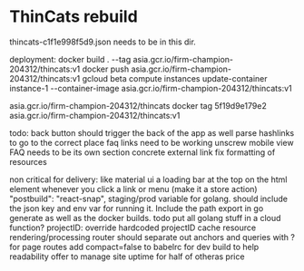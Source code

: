# ThinCats rebuild
thincats-c1f1e998f5d9.json needs to be in this dir.

deployment:
docker build . --tag asia.gcr.io/firm-champion-204312/thincats:v1
docker push asia.gcr.io/firm-champion-204312/thincats:v1
gcloud beta compute instances update-container instance-1 --container-image asia.gcr.io/firm-champion-204312/thincats:v1

asia.gcr.io/firm-champion-204312/thincats
docker tag 5f19d9e179e2 asia.gcr.io/firm-champion-204312/thincats:v1

todo:
back button should trigger the back of the app as well
parse hashlinks to go to the correct place
faq links need to be working
unscrew mobile view
FAQ needs to be its own section
concrete external link 
fix formatting of resources

non critical for delivery:
like material ui a loading bar at the top on the html element whenever you click a link or menu (make it a store action)
    "postbuild": "react-snap",
staging/prod variable for golang. should include the json key and env var for running it. Include the path export in go generate as well as the docker builds.
todo put all golang stuff in a cloud function?
projectID: override hardcoded projectID
cache resource rendering/processing
router should separate out anchors and queries with ? for page routes
add compact=false to babelrc for dev build to help readability
offer to manage site uptime for half of otheras price
